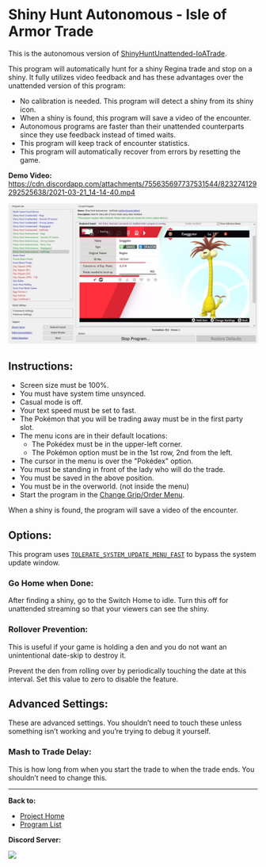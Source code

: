 # Shiny Hunt Autonomous - Isle of Armor Trade

This is the autonomous version of [ShinyHuntUnattended-IoATrade](../NativePrograms/ShinyHuntUnattended-IoATrade.md).

This program will automatically hunt for a shiny Regina trade and stop on a shiny. It fully utilizes video feedback and has these advantages over the unattended version of this program:
- No calibration is needed. This program will detect a shiny from its shiny icon.
- When a shiny is found, this program will save a video of the encounter.
- Autonomous programs are faster than their unattended counterparts since they use feedback instead of timed waits.
- This program will keep track of encounter statistics.
- This program will automatically recover from errors by resetting the game.

**Demo Video:** https://cdn.discordapp.com/attachments/755635697737531544/823274129292525638/2021-03-21_14-14-40.mp4

<img src="images/ShinyHuntAutonomous-IoATrade.jpg" width="800">

## Instructions:
- Screen size must be 100%.
- You must have system time unsynced.
- Casual mode is off.
- Your text speed must be set to fast.
- The Pokémon that you will be trading away must be in the first party slot.
- The menu icons are in their default locations:
  - The Pokédex must be in the upper-left corner.
  - The Pokémon option must be in the 1st row, 2nd from the left. 
- The cursor in the menu is over the "Pokédex" option.
- You must be standing in front of the lady who will do the trade.
- You must be saved in the above position.
- You must be in the overworld. (not inside the menu)
- Start the program in the [Change Grip/Order Menu](../Appendix/ChangeGripOrderMenu.md).

When a shiny is found, the program will save a video of the encounter.

## Options:

This program uses [`TOLERATE_SYSTEM_UPDATE_MENU_FAST`](../Appendix/GlobalSettings.md#tolerate-system-update-menu-fast) to bypass the system update window.

### Go Home when Done:

After finding a shiny, go to the Switch Home to idle. Turn this off for unattended streaming so that your viewers can see the shiny.

### Rollover Prevention:

This is useful if your game is holding a den and you do not want an unintentional date-skip to destroy it.

Prevent the den from rolling over by periodically touching the date at this interval. Set this value to zero to disable the feature.


## Advanced Settings:
These are advanced settings. You shouldn’t need to touch these unless something isn’t working and you’re trying to debug it yourself.


### Mash to Trade Delay:

This is how long from when you start the trade to when the trade ends. You shouldn’t need to change this.


<hr>

**Back to:**
- [Project Home](/README.md)
- [Program List](/Documentation/ProgramList.md)

**Discord Server:** 

[<img src="https://canary.discordapp.com/api/guilds/695809740428673034/widget.png?style=banner2">](https://discord.gg/cQ4gWxN)
